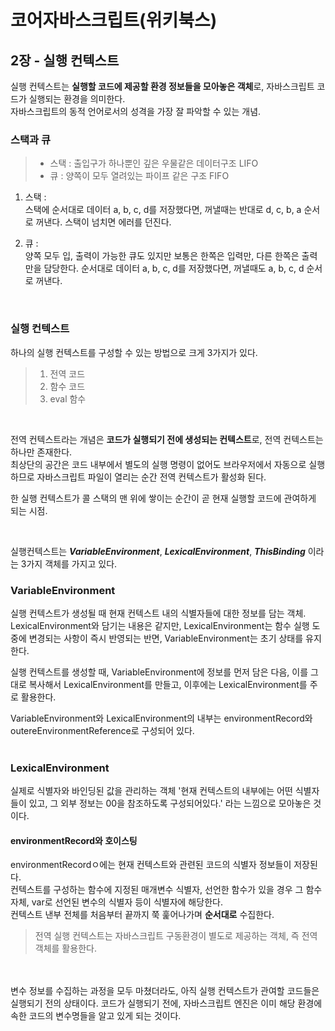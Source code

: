 # 코어자바스크립트(위키북스)


## 2장 - 실행 컨텍스트
실행 컨텍스트는 **실행할 코드에 제공할 환경 정보들을 모아놓은 객체**로, 자바스크립트 코드가 실행되는 환경을 의미한다.  
자바스크립트의 동적 언어로서의 성격을 가장 잘 파악할 수 있는 개념.

### 스택과 큐
> - 스택 : 출입구가 하나뿐인 깊은 우물같은 데이터구조 LIFO 
> - 큐 : 양쪽이 모두 열려있는 파이프 같은 구조 FIFO


1. 스택 :   
스택에 순서대로 데이터 a, b, c, d를 저장했다면, 꺼낼때는 반대로 d, c, b, a 순서로 꺼낸다. 스택이 넘치면 에러를 던진다.

2. 큐 :   
양쪽 모두 입, 출력이 가능한 큐도 있지만 보통은 한쪽은 입력만, 다른 한쪽은 출력만을 담당한다. 순서대로 데이터 a, b, c, d를 저장했다면, 꺼낼때도 a, b, c, d 순서로 꺼낸다.

<br/>

### 실행 컨텍스트

하나의 실행 컨텍스트를 구성할 수 있는 방법으로 크게 3가지가 있다.
> 1. 전역 코드
> 2. 함수 코드
> 3. eval 함수

<br/>

전역 컨텍스트라는 개념은 **코드가 실행되기 전에 생성되는 컨텍스트**로, 전역 컨텍스트는 하나만 존재한다.  
최상단의 공간은 코드 내부에서 별도의 실행 명령이 없어도 브라우저에서 자동으로 실행하므로 자바스크립트 파일이 열리는 순간 전역 컨텍스트가 활성화 된다.

한 실행 컨텍스트가 콜 스택의 맨 위에 쌓이는 순간이 곧 현재 실행할 코드에 관여하게 되는 시점.

<br/>

실행컨텍스트는 ***VariableEnvironment***, ***LexicalEnvironment***, ***ThisBinding*** 이라는 3가지 객체를 가지고 있다.

### VariableEnvironment
실행 컨텍스트가 생성될 때 현재 컨텍스트 내의 식별자들에 대한 정보를 담는 객체.  
LexicalEnvironment와 담기는 내용은 같지만, LexicalEnvironment는 함수 실행 도중에 변경되는 사항이 즉시 반영되는 반면, VariableEnvironment는 초기 상태를 유지한다.

실행 컨텍스트를 생성할 때, VariableEnvironment에 정보를 먼저 담은 다음, 이를 그대로 복사해서 LexicalEnvironment를 만들고, 이후에는 LexicalEnvironment를 주로 활용한다.

VariableEnvironment와 LexicalEnvironment의 내부는 environmentRecord와 outereEnvironmentReference로 구성되어 있다.
<br/><br/>


### LexicalEnvironment
실제로 식별자와 바인딩된 값을 관리하는 객체
'현재 컨텍스트의 내부에는 어떤 식별자들이 있고, 그 외부 정보는 00을 참조하도록 구성되어있다.' 라는 느낌으로 모아놓은 것이다.


#### environmentRecord와 호이스팅
environmentRecordㅇ에는 현재 컨텍스트와 관련된 코드의 식별자 정보들이 저장된다.  
컨텍스트를 구성하는 함수에 지정된 매개변수 식별자, 선언한 함수가 있을 경우 그 함수 자체, var로 선언된 변수의 식별자 등이 식별자에 해당한다.  
컨텍스트 낸부 전체를 처음부터 끝까지 쭉 훑어나가며 **순서대로** 수집한다.

> 전역 실행 컨텍스트는 자바스크립트 구동환경이 별도로 제공하는 객체, 즉 전역 객체를 활용한다.


<br/><br/>
변수 정보를 수집하는 과정을 모두 마쳤더라도, 아직 실행 컨텍스트가 관여할 코드들은 실행되기 전의 상태이다.
코드가 실행되기 전에, 자바스크립트 엔진은 이미 해당 환경에 속한 코드의 변수명들을 알고 있게 되는 것이다.
